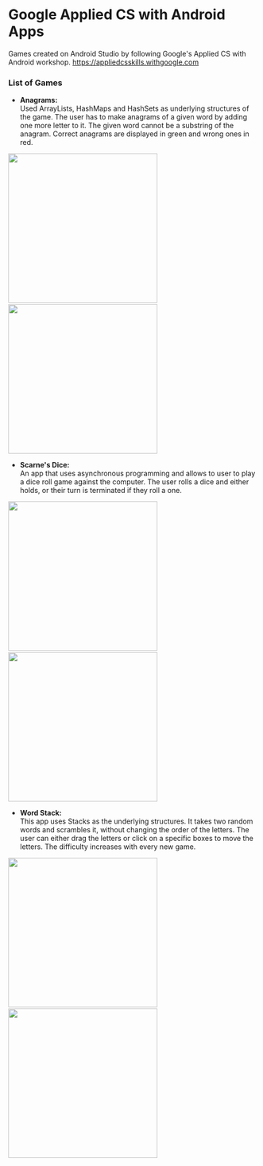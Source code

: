 # Google Applied CS with Android Apps

Games created on Android Studio by following Google's Applied CS with Android workshop. 
https://appliedcsskills.withgoogle.com

### List of Games 

* **Anagrams:**<br>
Used ArrayLists, HashMaps and HashSets as underlying structures of the game. The user has to make anagrams of a given word by adding one more letter to it. The given word cannot be a substring of the anagram. Correct anagrams are displayed in green and wrong ones in red. 

<img src="Screenshots/anagrams1.png" width=300> &nbsp;&nbsp;&nbsp;  <img src="Screenshots/anagrams2.png" width=300> 

* **Scarne's Dice:**<br>
An app that uses asynchronous programming and allows to user to play a dice roll game against the computer. The user rolls a dice and either holds, or their turn is terminated if they roll a one. 

<img src="Screenshots/dice1.png" width=300>  &nbsp;&nbsp;&nbsp;   <img src="Screenshots/dice2.png" width=300> 

* **Word Stack:**<br>
This app uses Stacks as the underlying structures. It takes two random words and scrambles it, without changing the order of the letters. The user can either drag the letters or click on a specific boxes to move the letters. The difficulty increases with every new game. 

<img src="Screenshots/stack1.png" width=300>  &nbsp;&nbsp;&nbsp;   <img src="Screenshots/stack2.png" width=300> 
